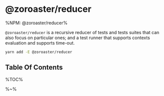 # @zoroaster/reducer

%NPM: @zoroaster/reducer%

`@zoroaster/reducer` is a recursive reducer of tests and tests suites that can also focus on particular ones; and a test runner that supports contexts evaluation and supports time-out.

```sh
yarn add -E @zoroaster/reducer
```

## Table Of Contents

%TOC%

%~%

<!-- process.env.ALAMODE_ENV == 'test-build' && console.log('> test %s', require('path').relative('', __filename)) -->


<!-- <prop string name="name">
      The name of the test.
    </prop> -->